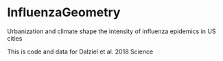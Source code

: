 # InfluenzaGeometry
Urbanization and climate shape the intensity of influenza epidemics in US cities

This is code and data for Dalziel et al. 2018 Science

